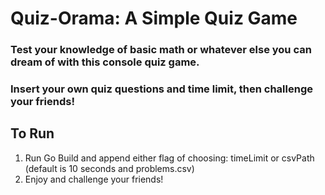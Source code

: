 # Quiz-Orama: A Simple Quiz Game

### Test your knowledge of basic math or whatever else you can dream of with this console quiz game.
### Insert your own quiz questions and time limit, then challenge your friends!

## **To Run**
1. Run Go Build and append either flag of choosing: timeLimit or csvPath (default is 10 seconds and problems.csv)
2. Enjoy and challenge your friends!
